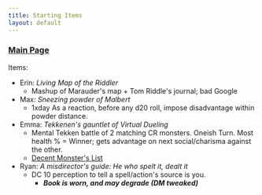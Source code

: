 ```yaml
---
title: Starting Items
layout: default
---
```


### [Main Page](./index)

Items:
- Erin: *Living Map of the Riddler*
    - Mashup of Marauder's map + Tom Riddle's journal; bad Google
- Max: *Sneezing powder of Malbert*
    - 1xday As a reaction, before any d20 roll, impose disadvantage within powder distance. 
- Emma: *Tekkenen's gauntlet of Virtual Dueling*
    - Mental Tekken battle of 2 matching CR monsters. Oneish Turn. Most health % = Winner; gets advantage on next social/charisma against the other.  
    - [Decent Monster's List](https://roll20.net/compendium/dnd5e/Monsters%20List#content)
- Ryan: *A misdirector's guide: He who spelt it, dealt it*
    - DC 10 perception to tell a spell/action's source is you. 
        - ***Book is worn, and may degrade (DM tweaked)***
